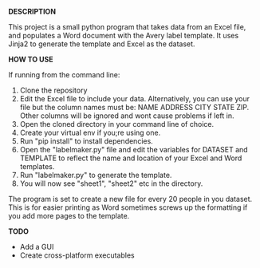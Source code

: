 **DESCRIPTION**

This project is a small python program that takes data from an Excel file, and populates a Word document with the Avery label template.
It uses Jinja2 to generate the template and Excel as the dataset.


**HOW TO USE**

If running from the command line:
1. Clone the repository
2. Edit the Excel file to include your data. Alternatively, you can use your file but the column names must be: NAME ADDRESS CITY STATE ZIP. Other columns will be ignored and wont cause problems if left in.
3. Open the cloned directory in your command line of choice.
4. Create your virtual env if you;re using one.
5. Run "pip install" to install dependencies.
6. Open the "labelmaker.py" file and edit the variables for DATASET and TEMPLATE to reflect the name and location of your Excel and Word templates.
7. Run "labelmaker.py" to generate the template.
8. You will now see "sheet1", "sheet2" etc in the directory. 

The program is set to create a new file for every 20 people in you dataset. This is for easier printing as Word sometimes screws up the formatting if you add more pages to the template. 

**TODO**
* Add a GUI
* Create cross-platform executables 